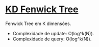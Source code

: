 
# [KD Fenwick Tree](kd_fenwick_tree.cpp)

<!-- *Read in [English](README.en.md)*  -->

Fenwick Tree em K dimensões.

* Complexidade de update: O(log^k(N)).
* Complexidade de query: O(log^k(N)).